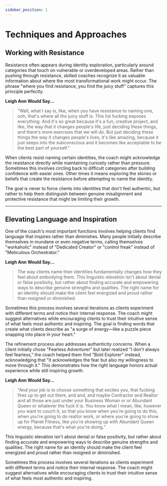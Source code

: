 ```yaml
---
sidebar_position: 1
---
```


# Techniques and Approaches

## Working with Resistance

Resistance often appears during identity exploration, particularly around categories that touch on vulnerable or overdeveloped areas. Rather than pushing through resistance, skilled coaches recognize it as valuable information about where the most transformational work might occur. The phrase "where you find resistance, you find the juicy stuff" captures this principle perfectly.

**Leigh Ann Would Say...**

> "Well, what I say is, like, when you have resistance to naming one, ooh, that's where all the juicy stuff is. This list fucking exposes everything. And it's so great because it's a fun, creative project, and like, the way that it changes people's life, just deciding these things, and there's more exercises that we will do. But just deciding these things the way it changes people's lives, it's like amazing, because it just seeps into the subconscious and it becomes like acceptable to be the best part of yourself."

When clients resist naming certain identities, the coach might acknowledge the resistance directly while maintaining curiosity rather than pressure. Sometimes this involves circling back to difficult categories after building confidence with easier ones. Other times it means exploring the stories or beliefs that create the resistance before attempting to name the identity.

The goal is never to force clients into identities that don't feel authentic, but rather to help them distinguish between genuine misalignment and protective resistance that might be limiting their growth.

---

## Elevating Language and Inspiration

One of the coach's most important functions involves helping clients find language that inspires rather than diminishes. Many people initially describe themselves in mundane or even negative terms, calling themselves "workaholic" instead of "Dedicated Creator" or "control freak" instead of "Meticulous Orchestrator."

**Leigh Ann Would Say...**

> The way clients name their identities fundamentally changes how they feel about embodying them. This linguistic elevation isn't about denial or false positivity, but rather about finding accurate and empowering ways to describe genuine strengths and qualities. The right name for an identity should make the client feel energized and proud rather than resigned or diminished.

Sometimes this process involves several iterations as clients experiment with different terms and notice their internal response. The coach might suggest alternatives while encouraging clients to trust their intuitive sense of what feels most authentic and inspiring. The goal is finding words that create what clients describe as "a surge of energy—like a puzzle piece snapping into place in your heart."

The refinement process also addresses authenticity concerns. When a client initially chose "Fearless Adventurer" but later realized "I don't always feel fearless," the coach helped them find "Bold Explorer" instead, acknowledging that "it acknowledges the fear but also my willingness to move through it." This demonstrates how the right language honors actual experience while still inspiring growth.

**Leigh Ann Would Say...**

> "And your job is to choose something that excites you, that fucking fires up to get out there, and and, and maybe Contractor and Realtor and all those are just under your Business Woman or or Abundant Queen or whatever the fuck it is. You know what I mean, like, however you want to couch it, so that you know when you're going to do this, when you're going to do realtor work, or where you're going to show up for Planet Fitness, like you're showing up with Abundant Queen energy, because that's what you're doing."

This linguistic elevation isn't about denial or false positivity, but rather about finding accurate and empowering ways to describe genuine strengths and qualities. The right name for an identity should make the client feel energized and proud rather than resigned or diminished.

Sometimes this process involves several iterations as clients experiment with different terms and notice their internal response. The coach might suggest alternatives while encouraging clients to trust their intuitive sense of what feels most authentic and inspiring.
